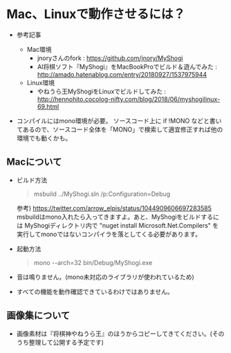 ﻿# Mac、Linuxで動作させるには？

- 参考記事
  - Mac環境
    - jnoryさんのfork : https://github.com/jnory/MyShogi
    - AI将棋ソフト『MyShogi』をMacBookProでビルド＆遊んでみた : http://amado.hatenablog.com/entry/20180927/1537975944
  - Linux環境
    - やねうら王MyShogiをLinuxでビルドしてみた : http://hennohito.cocolog-nifty.com/blog/2018/06/myshogilinux-69.html

- コンパイルにはmono環境が必要。
  ソースコード上に if !MONO などと書いてあるので、ソースコード全体を「MONO」で検索して適宜修正すれば他の環境でも動くかも。


## Macについて

- ビルド方法
  > msbuild ../MyShogi.sln /p:Configuration=Debug

  参考)
    https://twitter.com/arrow_elpis/status/1044909606697283585
     msbuildはmono入れたら入ってきますよ。あと、MyShogiをビルドするには MyShogiディレクトリ内で
    "nuget install Microsoft.Net.Compilers" を実行してmonoではないコンパイラを落としてくる必要があります。


- 起動方法
  > mono --arch=32 bin/Debug/MyShogi.exe

- 音は鳴りません。(mono未対応のライブラリが使われているため)
- すべての機能を動作確認できているわけではありません。

## 画像集について

- 画像素材は『将棋神やねうら王』のほうからコピーしてきてください。(そのうち整理して公開する予定です)
